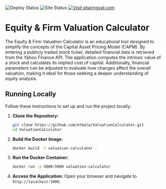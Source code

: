 ![Deploy Status](https://github.com/etbala/ValuationCalculator/actions/workflows/deploy.yml/badge.svg?branch=main)
![Site Status](https://img.shields.io/website-up-down-green-red/https/sharingval.com.svg)
[![Visit sharingval.com](https://img.shields.io/badge/Visit-sharingval.com-blue)](https://sharingval.com)


# Equity & Firm Valuation Calculator

The Equity & Firm Valuation Calculator is an educational tool designed to simplify the concepts of the Capital Asset Pricing Model (CAPM). 
By entering a publicly traded stock ticker, detailed financial data is retrieved from the Yahoo Finance API. The application computes the 
intrinsic value of a stock and calculates its implied cost of capital. Additionally, financial parameters can be adjusted to evaluate how 
changes affect the overall valuation, making it ideal for those seeking a deeper understanding of equity analysis.

## Running Locally

Follow these instructions to set up and run the project locally:

1. **Clone the Repository:**
   ```bash
   git clone https://github.com/etbala/ValuationCalculator.git
   cd ValuationCalculator
   ```

2. **Build the Docker Image:**
   ```bash
   docker build -t valuation-calculator .
   ```

3. **Run the Docker Container:**
   ```bash
   docker run -p 5000:5000 valuation-calculator
   ```

4. **Access the Application:**
   Open your browser and navigate to `http://localhost:5000`.

